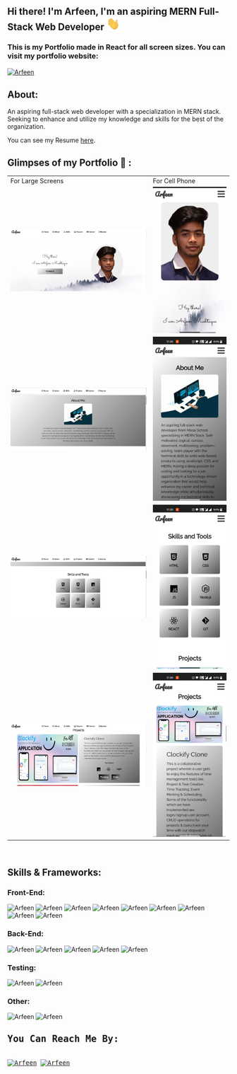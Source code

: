 <h2> Hi there! I'm Arfeen, I'm an aspiring MERN Full-Stack Web Developer <img src="https://raw.githubusercontent.com/ABSphreak/ABSphreak/master/gifs/Hi.gif" height="30px"> </h2>
<h3>This is my Portfolio made in React for all screen sizes. You can visit my portfolio website:</h3>
<p align="left"><a href="https://arfeen-portfolio.netlify.app/" target="blank"><img align="center"
src="https://img.shields.io/badge/-arfeen.com-3423A6?style=flat&logo=Google-Chrome&logoColor=white"
alt="Arfeen" height="30"/></a></>
  
<h2 align="left">About:</h2>
<p align="left">An aspiring full-stack web developer with a specialization in MERN stack. Seeking to enhance and utilize my knowledge and skills for the best of the organization.</p>
<p>You can see my Resume
  <a href="https://drive.google.com/file/d/1yFgncrdNGBEKe5Augv2cNhwr61I0i3Z1/view?usp=sharing" target="blank">here</a>.
</p>

## Glimpses of my Portfolio 🙈 :

<table>
   <tr>
     <td>For Large Screens</td>
     <td>For Cell Phone</td>
   </tr>
  <tr>
    <td><img src="./Image/Top.png" alt="home" /></td>
    <td><img src="./Image/topMobile.png" alt="home" /></td>
  </tr>
  <tr>
    <td><img src="./Image/about.png" alt="About" /></td>
    <td><img src="./Image/aboutMobile.png" alt="About" /></td>
  </tr>
  <tr>
    <td><img src="./Image/skills.png" alt="Skills" /></td>
    <td><img src="./Image/skillsMobile.png" alt="Skills" /></td>
  </tr>
  <tr>
    <td><img src="./Image/projects.png" alt="Projects" /></td>
    <td><img src="./Image/ProjectsMobile.png" alt="Projects" /></td>
  </tr>
 
</table>

<br />



<div>
<h2 align="left">Skills & Frameworks:</h2>
<h3>Front-End:</h3>
<p align="left">
  <img src="https://img.shields.io/badge/HTML5-E34F26?style=for-the-badge&logo=html5&logoColor=white" alt="Arfeen"/>
    <img src="https://img.shields.io/badge/CSS3-1572B6?style=for-the-badge&logo=css3&logoColor=white" alt="Arfeen"/>
    <img src="https://img.shields.io/badge/JavaScript-323330?style=for-the-badge&logo=javascript&logoColor=F7DF1E" alt="Arfeen"/>
    <img src="https://img.shields.io/badge/TypeScript-007ACC?style=for-the-badge&logo=typescript&logoColor=white" alt="Arfeen"/>
    <img src="https://img.shields.io/badge/React-20232A?style=for-the-badge&logo=react&logoColor=61DAFB" alt="Arfeen"/>
    <img src="https://img.shields.io/badge/Redux-593D88?style=for-the-badge&logo=redux&logoColor=white" alt="Arfeen"/>
    <img src="https://img.shields.io/badge/Bootstrap-563D7C?style=for-the-badge&logo=bootstrap&logoColor=white" alt="Arfeen"/>
    <img src="https://img.shields.io/badge/Material%20UI-007FFF?style=for-the-badge&logo=mui&logoColor=white" alt="Arfeen"/>
    <img src="https://img.shields.io/badge/Chakra--UI-319795?style=for-the-badge&logo=chakra-ui&logoColor=white" alt="Arfeen"/>
  </p>
<h3>Back-End:</h3>
<p align="left">
    <img src="https://img.shields.io/badge/MongoDB-4EA94B?style=for-the-badge&logo=mongodb&logoColor=white" alt="Arfeen"/>
    <img src="https://img.shields.io/badge/Express.js-000000?style=for-the-badge&logo=express&logoColor=white" alt="Arfeen"/>
    <img src="https://img.shields.io/badge/Node.js-339933?style=for-the-badge&logo=nodedotjs&logoColor=white" alt="Arfeen"/>
    <img src="https://img.shields.io/badge/Netlify-00C7B7?style=for-the-badge&logo=netlify&logoColor=white" alt="Arfeen"/>
    <img src="https://img.shields.io/badge/Heroku-430098?style=for-the-badge&logo=heroku&logoColor=white" alt="Arfeen"/>
  </p>
<h3>Testing:</h3>
<p align="left">
    <img src="https://img.shields.io/badge/Jest-C21325?style=for-the-badge&logo=jest&logoColor=white" alt="Arfeen"/>
    <img src="https://img.shields.io/badge/Cypress-17202C?style=for-the-badge&logo=cypress&logoColor=white" alt="Arfeen"/>
  </p>
<h3>Other:</h3>
  <p align="left">
    <img src="https://img.shields.io/badge/GitHub-100000?style=for-the-badge&logo=github&logoColor=white" alt="Arfeen"/>
    <img src="https://img.shields.io/badge/npm-CB3837?style=for-the-badge&logo=npm&logoColor=white" alt="Arfeen"/>
  </p>
</div> 
  
  <div>
  <samp>
    <h2 align="left">You Can Reach Me By:</h2>
    <p align="left">
      <br/>
      <a href="https://www.linkedin.com/in/arfeen-mushtaque-7a5988225/" target="_blank"><img align="center"
         src="https://img.shields.io/badge/linkedin-%231DA1F2.svg?style=for-the-badge&logo=linkedin&logoColor=white"
         alt="Arfeen" height="30"/></a>
      <a href="https://arfeenmushtaque1998@gmail.com" target="_blank"><img align="center"
         src="https://img.shields.io/badge/gmail-EA4335.svg?style=for-the-badge&logo=gmail&logoColor=white"
         alt="Arfeen" height="30"/></a>
    </p>
  </samp>
</div>
